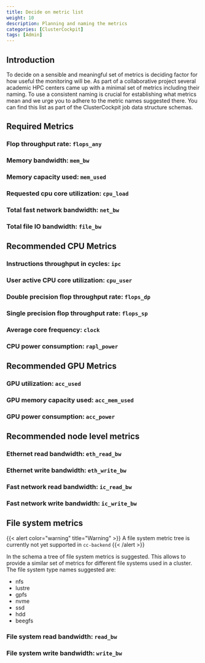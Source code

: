 ```yaml
---
title: Decide on metric list
weight: 10
description: Planning and naming the metrics
categories: [ClusterCockpit]
tags: [Admin]
---
```


## Introduction

To decide on a sensible and meaningful set of metrics is deciding factor for how
useful the monitoring will be. As part of a collaborative project several
academic HPC centers came up with a minimal set of metrics including their
naming. To use a consistent naming is crucial for establishing what metrics mean
and we urge you to adhere to the metric names suggested there. You can find this
list as part of the ClusterCockpit job data structure schemas.

## Required Metrics

### Flop throughput rate: `flops_any`

### Memory bandwidth: `mem_bw`

### Memory capacity used: `mem_used`

### Requested cpu core utilization: `cpu_load`

### Total fast network bandwidth: `net_bw`

### Total file IO bandwidth: `file_bw`

## Recommended CPU Metrics

### Instructions throughput in cycles: `ipc`

### User active CPU core utilization: `cpu_user`

### Double precision flop throughput rate: `flops_dp`

### Single precision flop throughput rate: `flops_sp`

### Average core frequency: `clock`

### CPU power consumption: `rapl_power`

## Recommended GPU Metrics

### GPU utilization: `acc_used`

### GPU memory capacity used: `acc_mem_used`

### GPU power consumption: `acc_power`

## Recommended node level metrics

### Ethernet read bandwidth: `eth_read_bw`

### Ethernet write bandwidth: `eth_write_bw`

### Fast network read bandwidth: `ic_read_bw`

### Fast network write bandwidth: `ic_write_bw`

## File system metrics

{{< alert color="warning" title="Warning" >}}
A file system metric tree is currently not yet supported in `cc-backend`
{{< /alert >}}

In the schema a tree of file system metrics is suggested. This allows to provide
a similar set of metrics for different file systems used in a cluster. The file
system type names suggested are:

- nfs
- lustre
- gpfs
- nvme
- ssd
- hdd
- beegfs

### File system read bandwidth: `read_bw`

### File system write bandwidth: `write_bw`

